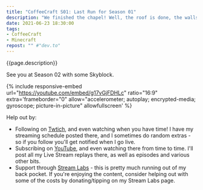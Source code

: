 ```yaml
---
title: "CoffeeCraft S01: Last Run for Season 01"
description: "We finished the chapel! Well, the roof is done, the walls up, and a ceiling installed. Never did get to moving the villagers and all that. Also did a world tour that took a lot longer than anticipated&hellip; lots of fun. :)"
date: 2021-06-23 18:30:00
tags:
- CoffeeCraft
- Minecraft
repost: "" #"dev.to"
---
```


{{page.description}}

See you at Season 02 with some Skyblock.

<!--more-->

{% include responsive-embed url="https://youtube.com/embed/g17vGjFDHLc" ratio="16:9" extra='frameborder="0" allow="accelerometer; autoplay; encrypted-media; gyroscope; picture-in-picture" allowfullscreen' %}

Help out by:
 * Following on [Twtich](https://twitch.tv/AnonJr_Live), and even watching when you have time! I have my streaming schedule posted there, and I sometimes do random extras - so if you follow you'll get notified when I go live.
 * Subscribing on [YouTube](http://www.youtube.com/channel/UCXafqhKHbkSUIrq0LAuu0tw), and even watching there from time to time. I'll post all my Live Stream replays there, as well as episodes and various other bits.
 * Support through [Stream Labs](https://streamlabs.com/anonjr_live) - this is pretty much running out of my back pocket. If you're enjoying the content, consider helping out with some of the costs by donating/tipping on my Stream Labs page.